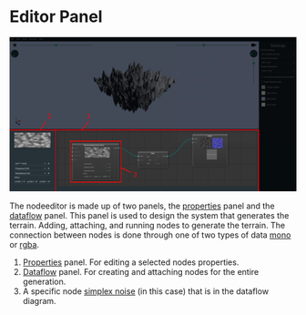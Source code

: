 # Editor Panel

![editor](images/application-nodeeditor.png)

The nodeeditor is made up of two panels, the [properties](properties.md) panel and the [dataflow](dataflow.md) panel. This panel is used to design the system that generates the terrain. Adding, attaching, and running nodes to generate the terrain. The connection between nodes is done through one of two types of data [mono](types.md) or [rgba](types.md).

1. [Properties](properties.md) panel. For editing a selected nodes properties.
2. [Dataflow](dataflow.md) panel. For creating and attaching nodes for the entire generation.
3. A specific node [simplex noise](noise.md) (in this case) that is in the dataflow diagram.